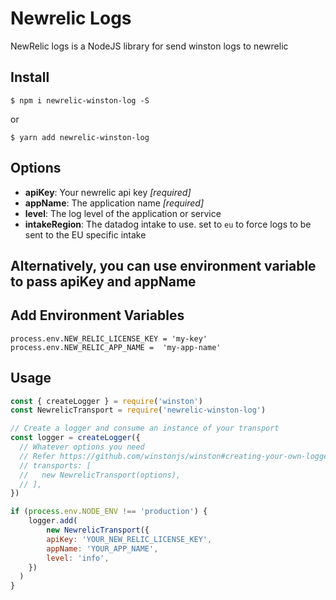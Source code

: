 
# Newrelic Logs
NewRelic logs is a NodeJS library for send winston logs to newrelic

## Install
```console
$ npm i newrelic-winston-log -S
```
or
```console
$ yarn add newrelic-winston-log
```

## Options
- **apiKey**: Your newrelic api key *[required]*
- **appName**: The application name *[required]*
- **level**: The log level of the application or service
- **intakeRegion**: The datadog intake to use. set to `eu` to force logs to be sent to the EU specific intake

## Alternatively, you can use environment variable to pass apiKey and appName
## Add Environment Variables

```node
process.env.NEW_RELIC_LICENSE_KEY = 'my-key'
process.env.NEW_RELIC_APP_NAME =  'my-app-name'
```

## Usage
```javascript
const { createLogger } = require('winston')
const NewrelicTransport = require('newrelic-winston-log')

// Create a logger and consume an instance of your transport
const logger = createLogger({
  // Whatever options you need
  // Refer https://github.com/winstonjs/winston#creating-your-own-logger
  // transports: [
  //   new NewrelicTransport(options),
  // ],
})

if (process.env.NODE_ENV !== 'production') {
    logger.add(
        new NewrelicTransport({
        apiKey: 'YOUR_NEW_RELIC_LICENSE_KEY',
        appName: 'YOUR_APP_NAME',
        level: 'info',
    })
  )
}

```

